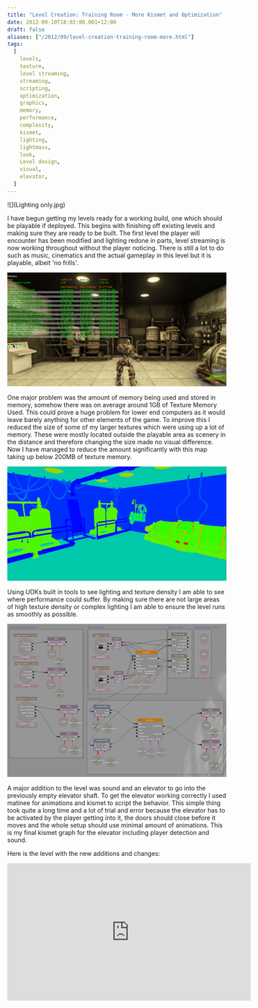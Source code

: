 ```yaml
---
title: "Level Creation: Training Room - More Kismet and Optimization"
date: 2012-09-10T18:02:00.001+12:00
draft: false
aliases: ["/2012/09/level-creation-training-room-more.html"]
tags:
  [
    levels,
    texture,
    level streaming,
    streaming,
    scripting,
    optimization,
    graphics,
    memory,
    performance,
    complexity,
    kismet,
    lighting,
    lightmass,
    look,
    Level design,
    visual,
    elevator,
  ]
---
```


![](Lighting only.jpg)

I have begun getting my levels ready for a working build, one which should be playable if deployed. This begins with finishing off existing levels and making sure they are ready to be built. The first level the player will encounter has been modified and lighting redone in parts, level streaming is now working throughout without the player noticing. There is still a lot to do such as music, cinematics and the actual gameplay in this level but it is playable, albeit 'no frills'.

![](stats.jpg)

One major problem was the amount of memory being used and stored in memory, somehow there was on average around 1GB of Texture Memory Used. This could prove a huge problem for lower end computers as it would leave barely anything for other elements of the game. To improve this I reduced the size of some of my larger textures which were using up a lot of memory. These were mostly located outside the playable area as scenery in the distance and therefore changing the size made no visual difference. Now I have managed to reduce the amount significantly with this map taking up below 200MB of texture memory.

![](textcomplexity.jpg)

Using UDKs built in tools to see lighting and texture density I am able to see where performance could suffer. By making sure there are not large areas of high texture density or complex lighting I am able to ensure the level runs as smoothly as possible.

![](Kismet.jpg)

A major addition to the level was sound and an elevator to go into the previously empty elevator shaft. To get the elevator working correctly I used matinee for animations and kismet to script the behavior. This simple thing took quite a long time and a lot of trial and error because the elevator has to be activated by the player getting into it, the doors should close before it moves and the whole setup should use minimal amount of animations. This is my final kismet graph for the elevator including player detection and sound.

Here is the level with the new additions and changes:

<iframe width="560" height="315" src="https://www.youtube.com/embed/AM62sCRKQ78" frameborder="0" allow="accelerometer; autoplay; encrypted-media; gyroscope; picture-in-picture" allowfullscreen></iframe>

